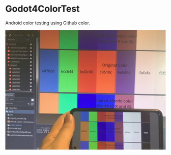 # Godot4ColorTest
Android color testing using Github color.

![Result of build.](https://github.com/coati-time/Godot4ColorTest/blob/main/IMG_0038.jpg "build")
